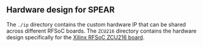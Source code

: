 ## Hardware design for SPEAR 

The `./ip` directory contains the custom hardware IP that can be shared across different RFSoC boards. The `ZCU216` directory contains the hardware design specifically for the [Xilinx RFSoC ZCU216 board](https://www.xilinx.com/products/boards-and-kits/zcu216.html). 

